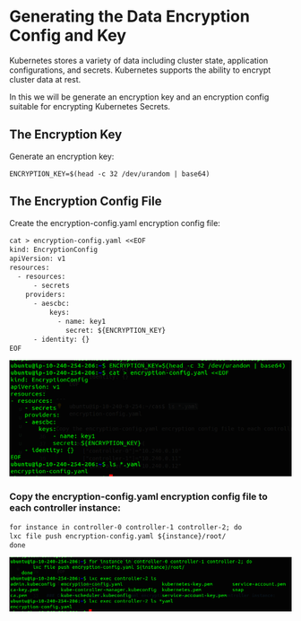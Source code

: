 # Generating the Data Encryption Config and Key

Kubernetes stores a variety of data including cluster state, application configurations, and secrets. Kubernetes supports the ability to encrypt cluster data at rest.

In this we will be generate an encryption key and an encryption config suitable for encrypting Kubernetes Secrets.

## The Encryption Key

Generate an encryption key:

    ENCRYPTION_KEY=$(head -c 32 /dev/urandom | base64)


## The Encryption Config File
Create the encryption-config.yaml encryption config file:

    cat > encryption-config.yaml <<EOF
    kind: EncryptionConfig
    apiVersion: v1
    resources:
      - resources:
          - secrets
        providers:
          - aescbc:
              keys:
                - name: key1
                  secret: ${ENCRYPTION_KEY}
          - identity: {}
    EOF

![alt text](img-ref/image-17.png)

### Copy the encryption-config.yaml encryption config file to each controller instance:


    for instance in controller-0 controller-1 controller-2; do
    lxc file push encryption-config.yaml ${instance}/root/
    done

![alt text](img-ref/image-18.png)
